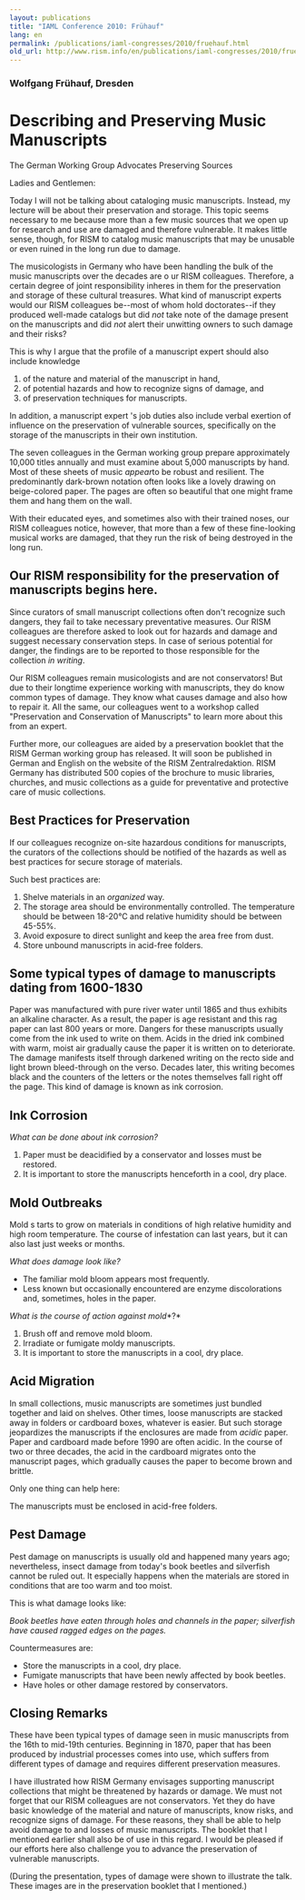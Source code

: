 ```yaml
---
layout: publications
title: "IAML Conference 2010: Frühauf"
lang: en
permalink: /publications/iaml-congresses/2010/fruehauf.html
old_url: http://www.rism.info/en/publications/iaml-congresses/2010/fruehauf.html
---
```


### Wolfgang Frühauf, Dresden

# Describing and Preserving Music Manuscripts

The German Working Group Advocates Preserving Sources

Ladies and Gentlemen:

Today I will not be talking about cataloging music manuscripts. Instead, my lecture will be about their preservation and storage. This topic seems necessary to me because more than a few music sources that we open up for research and use are damaged and therefore vulnerable. It makes little sense, though, for RISM to catalog music manuscripts that may be unusable or even ruined in the long run due to damage.

The musicologists in Germany who have been handling the bulk of the music manuscripts over the decades are o ur RISM colleagues. Therefore, a certain degree of joint responsibility inheres in them for the preservation and storage of these cultural treasures. What kind of manuscript experts would our RISM colleagues be--most of whom hold doctorates--if they produced well-made catalogs but did *not* take note of the damage present on the manuscripts and did *not* alert their unwitting owners to such damage and their risks?

This is why I argue that the profile of a manuscript expert should also include knowledge

1. of the nature and material of the manuscript in hand,
2. of potential hazards and how to recognize signs of damage, and
3. of preservation techniques for manuscripts.

In addition, a manuscript expert 's job duties also include verbal exertion of influence on the preservation of vulnerable sources, specifically on the storage of the manuscripts in their own institution.

The seven colleagues in the German working group prepare approximately 10,000 titles annually and must examine about 5,000 manuscripts by hand. Most of these sheets of music *appear*to be robust and resilient. The predominantly dark-brown notation often looks like a lovely drawing on beige-colored paper. The pages are often so beautiful that one might frame them and hang them on the wall.

With their educated eyes, and sometimes also with their trained noses, our RISM colleagues notice, however, that more than a few of these fine-looking musical works are damaged, that they run the risk of being destroyed in the long run.

## Our RISM responsibility for the preservation of manuscripts begins here.

Since curators of small manuscript collections often don't recognize such dangers, they fail to take necessary preventative measures. Our RISM colleagues are therefore asked to look out for hazards and damage and suggest necessary conservation steps. In case of serious potential for danger, the findings are to be reported to those responsible for the collection *in writing*.

Our RISM colleagues remain musicologists and are not conservators! But due to their longtime experience working with manuscripts, they do know common types of damage. They know what causes damage and also how to repair it. All the same, our colleagues went to a workshop called "Preservation and Conservation of Manuscripts" to learn more about this from an expert.

Further more, our colleagues are aided by a preservation booklet that the RISM German working group has released. It will soon be published in German and English on the website of the RISM Zentralredaktion. RISM Germany has distributed 500 copies of the brochure to music libraries, churches, and music collections as a guide for preventative and protective care of music collections.

## Best Practices for Preservation

If our colleagues recognize on-site hazardous conditions for manuscripts, the curators of the collections should be notified of the hazards as well as best practices for secure storage of materials.

Such best practices are:

1. Shelve materials in an *organized* way.
2. The storage area should be environmentally controlled. The temperature should be between 18-20°C and relative humidity should be between 45-55%.
3. Avoid exposure to direct sunlight and keep the area free from dust.
4. Store unbound manuscripts in acid-free folders.

## Some typical types of damage to manuscripts dating from 1600-1830

Paper was manufactured with pure river water until 1865 and thus exhibits an alkaline character. As a result, the paper is age resistant and this rag paper can last 800 years or more. Dangers for these manuscripts usually come from the ink used to write on them.  Acids in the dried ink combined with warm, moist air gradually cause the paper it is written on to deteriorate. The damage manifests itself through darkened writing on the recto side and light brown bleed-through on the verso. Decades later, this writing becomes black and the counters of the letters or the notes themselves fall right off the page. This kind of damage is known as ink corrosion.

## Ink Corrosion

*What can be done about ink corrosion?*

1. Paper must be deacidified by a conservator and losses must be restored.
2. It is important to store the manuscripts henceforth in a cool, dry place.

## Mold Outbreaks

Mold s tarts to grow on materials in conditions of high relative humidity and high room temperature. The course of infestation can last years, but it can also last just weeks or months.

*What does damage look like?*

* The familiar mold bloom appears most frequently.
* Less known but occasionally encountered are enzyme discolorations and, sometimes, holes in the paper.

*What is the course of action against mold**?*

1. Brush off and remove mold bloom.
2. Irradiate or fumigate moldy manuscripts.
3. It is important to store the manuscripts in a cool, dry place.

## Acid Migration

In small collections, music manuscripts are sometimes just bundled together and laid on shelves. Other times, loose manuscripts are stacked away in folders or cardboard boxes, whatever is easier. But such storage jeopardizes the manuscripts if the enclosures are made from *acidic* paper. Paper and cardboard made before 1990 are often acidic. In the course of two or three decades, the acid in the cardboard migrates onto the manuscript pages, which gradually causes the paper to become brown and brittle.

Only one thing can help here:

The manuscripts must be enclosed in acid-free folders.

## Pest Damage

Pest damage on manuscripts is usually old and happened many years ago; nevertheless, insect damage from today's book beetles and silverfish cannot be ruled out. It especially happens when the materials are stored in conditions that are too warm and too moist.

This is what damage looks like:

*Book beetles have eaten through holes and channels in the paper; silverfish have caused ragged edges on the pages.*

Countermeasures are:

* Store the manuscripts in a cool, dry place.
* Fumigate manuscripts that have been newly affected by book beetles.
* Have holes or other damage restored by conservators.

## Closing Remarks

These have been typical types of damage seen in music manuscripts from the 16th to mid-19th centuries. Beginning in 1870, paper that has been produced by industrial processes comes into use, which suffers from different types of damage and requires different preservation measures.

I have illustrated how RISM Germany envisages supporting manuscript collections that might be threatened by hazards or damage. We must not forget that our RISM colleagues are not conservators. Yet they do have basic knowledge of the material and nature of manuscripts, know risks, and recognize signs of damage. For these reasons, they shall be able to help avoid damage to and losses of music manuscripts. The booklet that I mentioned earlier shall also be of use in this regard. I would be pleased if our efforts here also challenge you to advance the preservation of vulnerable manuscripts.

(During the presentation, types of damage were shown to illustrate the talk. These images are in the preservation booklet that I mentioned.)